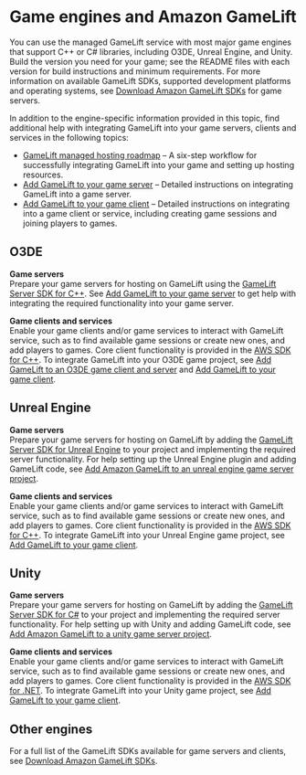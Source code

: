 # Game engines and Amazon GameLift<a name="integration-engines"></a>

You can use the managed GameLift service with most major game engines that support C\+\+ or C\# libraries, including O3DE, Unreal Engine, and Unity\. Build the version you need for your game; see the README files with each version for build instructions and minimum requirements\. For more information on available GameLift SDKs, supported development platforms and operating systems, see [Download Amazon GameLift SDKs](gamelift-supported.md) for game servers\.

In addition to the engine\-specific information provided in this topic, find additional help with integrating GameLift into your game servers, clients and services in the following topics:
+ [GameLift managed hosting roadmap](gamelift-quickstart-intro.md) – A six\-step workflow for successfully integrating GameLift into your game and setting up hosting resources\. 
+ [Add GameLift to your game server](gamelift-sdk-server-api.md) – Detailed instructions on integrating GameLift into a game server\.
+ [Add GameLift to your game client](gamelift-sdk-client-api.md) – Detailed instructions on integrating into a game client or service, including creating game sessions and joining players to games\.

## O3DE<a name="integration-engines-lumberyard"></a>

**Game servers**  
Prepare your game servers for hosting on GameLift using the [GameLift Server SDK for C\+\+](integration-server-sdk-cpp-ref.md)\. See [Add GameLift to your game server](gamelift-sdk-server-api.md) to get help with integrating the required functionality into your game server\.

**Game clients and services**  
Enable your game clients and/or game services to interact with GameLift service, such as to find available game sessions or create new ones, and add players to games\. Core client functionality is provided in the [AWS SDK for C\+\+](https://sdk.amazonaws.com/cpp/api/LATEST/namespace_aws_1_1_game_lift.html)\. To integrate GameLift into your O3DE game project, see [Add GameLift to an O3DE game client and server](game-client-intro.md) and [Add GameLift to your game client](gamelift-sdk-client-api.md)\.

## Unreal Engine<a name="integration-engines-unreal"></a>

**Game servers**  
Prepare your game servers for hosting on GameLift by adding the [GameLift Server SDK for Unreal Engine](integration-server-sdk-unreal-ref.md) to your project and implementing the required server functionality\. For help setting up the Unreal Engine plugin and adding GameLift code, see [Add Amazon GameLift to an unreal engine game server project](integration-engines-setup-unreal.md)\.

**Game clients and services**  
Enable your game clients and/or game services to interact with GameLift service, such as to find available game sessions or create new ones, and add players to games\. Core client functionality is provided in the [AWS SDK for C\+\+](https://sdk.amazonaws.com/cpp/api/LATEST/namespace_aws_1_1_game_lift.html)\. To integrate GameLift into your Unreal Engine game project, see [Add GameLift to your game client](gamelift-sdk-client-api.md)\.

## Unity<a name="integration-engines-unity"></a>

**Game servers**  
Prepare your game servers for hosting on GameLift by adding the [GameLift Server SDK for C\#](integration-server-sdk-csharp-ref.md) to your project and implementing the required server functionality\. For help setting up with Unity and adding GameLift code, see [Add Amazon GameLift to a unity game server project](integration-engines-unity-using.md)\.

**Game clients and services**  
Enable your game clients and/or game services to interact with GameLift service, such as to find available game sessions or create new ones, and add players to games\. Core client functionality is provided in the [AWS SDK for \.NET](https://docs.aws.amazon.com/sdkfornet/v3/apidocs/)\. To integrate GameLift into your Unity game project, see [Add GameLift to your game client](gamelift-sdk-client-api.md)\.

## Other engines<a name="integration-engines-other"></a>

For a full list of the GameLift SDKs available for game servers and clients, see [Download Amazon GameLift SDKs](gamelift-supported.md)\.